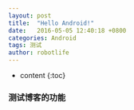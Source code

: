 ```yaml
---
layout: post
title:  "Hello Android!"
date:   2016-05-05 12:40:18 +0800
categories: Android
tags: 测试
author: robotlife
---
```


* content
{:toc}

### 测试博客的功能
